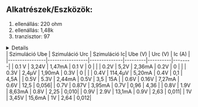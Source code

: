 
## Alkatrészek/Eszközök:
 1. ellenállás: 220 ohm
 2. ellenállás: 1,48k
 3. tranzisztor: 97
    <br>
<details>
<img src="https://raw.githubusercontent.com/1SzatmariAndras6/TAVKOZLES/refs/heads/main/JEGYZOKONYV/08%20Tranzisztor%20m%C5%B1k%C3%B6d%C3%A9s%C3%A9nek%20vizsg%C3%A1lata/61B4PnAml%2BL.SS700.jpg">
 <br>
<img src="https://raw.githubusercontent.com/1SzatmariAndras6/TAVKOZLES/refs/heads/main/JEGYZOKONYV/08%20Tranzisztor%20m%C5%B1k%C3%B6d%C3%A9s%C3%A9nek%20vizsg%C3%A1lata/digital_multimeter_m_3800_2013949.jpg">
 </details>
| Szimuláció Ube | Szimuláció Urc  | Szimuláció Ic| Ube (V) | Urc (V) | Ic (A) |
|----------------|-----------------|--------------|---------|----------|--------|
|  0.1 V         |     3,24V       |    1,47mA    |  0.1 V  |    0     |        |
|  0.2V          |     5,2V        |    2,36mA    |  0.2V   |    0     |        |
|  0.3V          |     2,4µV       |    1,90mA    |  0.3V   |    0     |        |
|  0.4V          |     114,4µV     |    5,20mA    |  0.4V   |    0,1   |   4,5A |
|  0.5V          |     5.3V        |    2,44mA    |  0.5V   |    3,5   |   15A  |
|  0.6V          |     0.16V       |    7,27mA    |  0.6V   |    12,5  |   0,056|
|  0.7V          |     0.87V       |    3,95mA    |  0.7V   |    0,96  |   4,36 |
|  0.8V          |     1.9V        |    8,63mA    |  0.8V   |    2,25  |   0,010|
|  0.9V          |     2.9V        |    13,1mA    |  0.9V   |    2,63  |   0,011|
|  1V            |     3,45V       |    15,6mA    |   1V    |    2,64  |   0,012|
